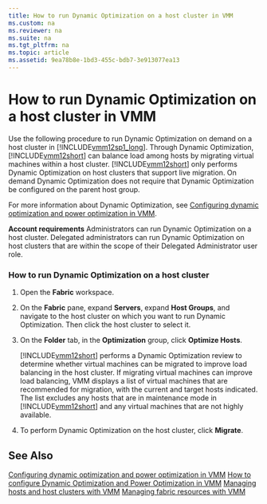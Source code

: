 ```yaml
---
title: How to run Dynamic Optimization on a host cluster in VMM
ms.custom: na
ms.reviewer: na
ms.suite: na
ms.tgt_pltfrm: na
ms.topic: article
ms.assetid: 9ea78b8e-1bd3-455c-bdb7-3e913077ea13
---
```

# How to run Dynamic Optimization on a host cluster in VMM
Use the following procedure to run Dynamic Optimization on demand on a host cluster in [!INCLUDE[vmm12sp1_long](./Token/vmm12sp1_long_md.md)]. Through Dynamic Optimization, [!INCLUDE[vmm12short](./Token/vmm12short_md.md)] can balance load among hosts by migrating virtual machines within a host cluster. [!INCLUDE[vmm12short](./Token/vmm12short_md.md)] only performs Dynamic Optimization on host clusters that support live migration. On demand Dynamic Optimization does not require that Dynamic Optimization be configured on the parent host group.

For more information about Dynamic Optimization, see [Configuring dynamic optimization and power optimization in VMM](./Configuring-dynamic-optimization-and-power-optimization-in-VMM.md).

**Account requirements** Administrators can run Dynamic Optimization on a host cluster. Delegated administrators can run Dynamic Optimization on host clusters that are within the scope of their Delegated Administrator user role.

### How to run Dynamic Optimization on a host cluster

1.  Open the **Fabric** workspace.

2.  On the **Fabric** pane, expand **Servers**, expand **Host Groups**, and navigate to the host cluster on which you want to run Dynamic Optimization. Then click the host cluster to select it.

3.  On the **Folder** tab, in the **Optimization** group, click **Optimize Hosts**.

    [!INCLUDE[vmm12short](./Token/vmm12short_md.md)] performs a Dynamic Optimization review to determine whether virtual machines can be migrated to improve load balancing in the host cluster. If migrating virtual machines can improve load balancing, VMM displays a list of virtual machines that are recommended for migration, with the current and target hosts indicated. The list excludes any hosts that are in maintenance mode in [!INCLUDE[vmm12short](./Token/vmm12short_md.md)] and any virtual machines that are not highly available.

4.  To perform Dynamic Optimization on the host cluster, click **Migrate**.

## See Also
[Configuring dynamic optimization and power optimization in VMM](./Configuring-dynamic-optimization-and-power-optimization-in-VMM.md)
[How to configure Dynamic Optimization and Power Optimization in VMM](./How-to-configure-Dynamic-Optimization-and-Power-Optimization-in-VMM.md)
[Managing hosts and host clusters with VMM](./Managing-hosts-and-host-clusters-with-VMM.md)
[Managing fabric resources with VMM](./Managing-fabric-resources-with-VMM.md)


